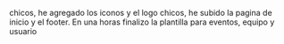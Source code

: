 chicos, he agregado los iconos y el logo
chicos, he subido la pagina de inicio y el footer. En una horas finalizo la plantilla para eventos, equipo y usuario
